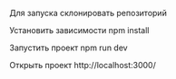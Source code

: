 Для запуска склонировать репозиторий

Установить зависимости
npm install

Запустить проект
npm run dev

Открыть проект
http://localhost:3000/ 